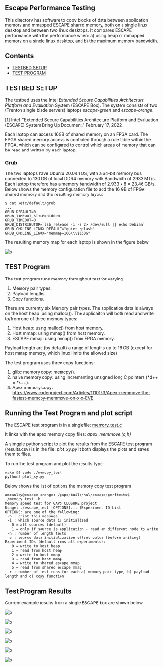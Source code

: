 ## Escape Performance Testing
This directory has software to copy blocks of data between application memory and mmapped ESCAPE shared memory, both on a single linux desktop and between two linux desktops. It compares ESCAPE performance with the performance when: a) using heap or mmapped memory on a single linux desktop, and b) the maximum memory bandwidth.

## Contents

- [TESTBED SETUP](#testbed-setup)
- [TEST PROGRAM](#test-program)


## TESTBED SETUP
The testbed uses the Intel *Extended Secure Capabilities Architecture Platform and Evaluation* System (ESCAPE Box). 
The system consists of two (Trenton single blade servers) laptops *escape-green* and *escape-orange*. 

[1] Intel, "Extended Secure Capabilities Architecture Platform and Evaluation (ESCAPE) System Bring Up Document," February 17, 2022.

Each laptop can access 16GB of shared memory on an FPGA card. 
The FPGA shared memory access is controled through a rule table within the FPGA, which can be configured to control which areas of memory that can be read and written by each laptop.

### Grub
The two laptops have Ubuntu 20.04.1 OS, with a 64-bit memory bus connected to 130 GB of local DDR4 memory with Bandwidth of 2933 MT/s. 
Each laptop therefore has a memory bandwidth of 2.933 x 8 = 23.46 GB/s.
Below shows the memory configuration file to add the 16 GB of FPGA shared memory and the resulting memory layout

```
$ cat /etc/default/grub
...
GRUB_DEFAULT=0
GRUB_TIMEOUT_STYLE=hidden
GRUB_TIMEOUT=0
GRUB_DISTRIBUTOR=`lsb_release -i -s 2> /dev/null || echo Debian`
GRUB_CMDLINE_LINUX_DEFAULT="quiet splash"
GRUB_CMDLINE_LINUX="memmap=16G\\\$130G"
```

The resulting memory map for each laptop is shown in the figure below 

![x](escape_box_linux_memory_map.png "Escape Box Memory Map")

## TEST Program
The test program runs memory throughput test for varying 
1. Memory pair types.
2. Payload lengths.
3. Copy functions.

There are currently six Memory pair types. The application data is always on the host heap (using malloc()). The applicaiton will both read and write to/from one of three memory types:
1. Host heap: using malloc() from host memory.
2. Host mmap: using mmap() from host memory.
3. ESCAPE mmap: using mmap() from FPGA memory. 

Payload length are (by default) a range of lengths up to 16 GB (except for host mmap memory, which linux limits the allowed size)

The test program uses three copy functions:
1. glibc memory copy: memcpy().
2. naive memory copy: using incrementing unsigned long C pointers (*d++ = *s++).
3. Apex memory copy: https://www.codeproject.com/Articles/1110153/Apex-memmove-the-fastest-memcpy-memmove-on-x-x-EVE


## Running the Test Program and plot script
The ESCAPE test program is in a singlefile: [memory_test.c](memory_test.c)

It links with the apex memory copy files: *apex_memmove.{c,h}*

A simgple python script to plot the results from the ESCAPE test program (results.csv) is in the file: *plot_xy.py*
It both displays the plots and saves them to files.

To run the test program and plot the results type:
```
make && sudo ./memcpy_test  
python3 plot_xy.py 
```

Below shows the list of options the memory copy test program 
```
amcauley@escape-orange:~/gaps/build/hal/escape/perftests$ ./memcpy_test -h
Memory speed test for GAPS CLOSURE project
Usage: ./escape_test [OPTIONS]... [Experiment ID List]
OPTIONS: are one of the following:
 -h : print this message
 -i : which source data is initialized
   0 = all sources (default)
   1 = only if source is application - read on different node to write
 -n : number of length tests
 -o : source data initialization offset value (before writing)
Experiment IDs (default runs all experiments):
   0 = write to host heap
   1 = read from host heap
   2 = write to host mmap
   3 = read from host mmap
   4 = write to shared escape mmap
   5 = read from shared escape mmap
 -r : number of test runs for each a) memory pair type, b) payload length and c) copy function
```

## Test Program Results
Current example results from a single ESCAPE box are shown below:

![x](fig_App_writes_to_escape-mmap.png "App writes to escape-mmap")

![x](fig_App_reads_from_escape-mmap.png "App reads from escape-mmap")

![x](fig_App_writes_to_host-heap.png "App writes to host-heap")

![x](fig_App_reads_from_host-heap.png "App reads from host-heap")

![x](fig_App_writes_to_host-mmap.png "App writes to escape-mmap")

![x](fig_App_reads_from_host-mmap.png "App reads from host-mmap")
